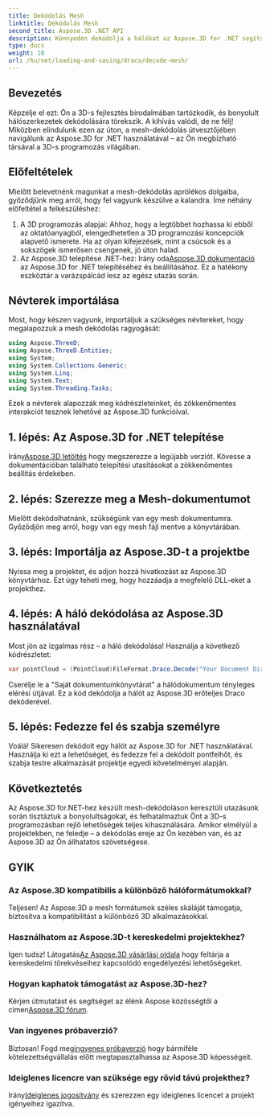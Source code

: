 ```yaml
---
title: Dekódolás Mesh
linktitle: Dekódolás Mesh
second_title: Aspose.3D .NET API
description: Könnyedén dekódolja a hálókat az Aspose.3D for .NET segítségével. Az Ön átjárója a zökkenőmentes 3D-s programozáshoz. Fedezze fel, szabja testre és emelje fel projektjeit.
type: docs
weight: 10
url: /hu/net/loading-and-saving/draco/decode-mesh/
---
```

## Bevezetés
Képzelje el ezt: Ön a 3D-s fejlesztés birodalmában tartózkodik, és bonyolult hálószerkezetek dekódolására törekszik. A kihívás valódi, de ne félj! Miközben elindulunk ezen az úton, a mesh-dekódolás útvesztőjében navigálunk az Aspose.3D for .NET használatával – az Ön megbízható társával a 3D-s programozás világában.
## Előfeltételek
Mielőtt belevetnénk magunkat a mesh-dekódolás aprólékos dolgaiba, győződjünk meg arról, hogy fel vagyunk készülve a kalandra. Íme néhány előfeltétel a felkészüléshez:
1. A 3D programozás alapjai:
   Ahhoz, hogy a legtöbbet hozhassa ki ebből az oktatóanyagból, elengedhetetlen a 3D programozási koncepciók alapvető ismerete. Ha az olyan kifejezések, mint a csúcsok és a sokszögek ismerősen csengenek, jó úton halad.
2. Az Aspose.3D telepítése .NET-hez:
    Irány oda[Aspose.3D dokumentáció](https://reference.aspose.com/3d/net/) az Aspose.3D for .NET telepítéséhez és beállításához. Ez a hatékony eszköztár a varázspálcád lesz az egész utazás során.
## Névterek importálása
Most, hogy készen vagyunk, importáljuk a szükséges névtereket, hogy megalapozzuk a mesh dekódolás ragyogását:
```csharp
using Aspose.ThreeD;
using Aspose.ThreeD.Entities;
using System;
using System.Collections.Generic;
using System.Linq;
using System.Text;
using System.Threading.Tasks;
```
Ezek a névterek alapozzák meg kódrészleteinket, és zökkenőmentes interakciót tesznek lehetővé az Aspose.3D funkcióival.
## 1. lépés: Az Aspose.3D for .NET telepítése
   
 Irány[Aspose.3D letöltés](https://releases.aspose.com/3d/net/) hogy megszerezze a legújabb verziót. Kövesse a dokumentációban található telepítési utasításokat a zökkenőmentes beállítás érdekében.
## 2. lépés: Szerezze meg a Mesh-dokumentumot
Mielőtt dekódolhatnánk, szükségünk van egy mesh dokumentumra. Győződjön meg arról, hogy van egy mesh fájl mentve a könyvtárában.
## 3. lépés: Importálja az Aspose.3D-t a projektbe
Nyissa meg a projektet, és adjon hozzá hivatkozást az Aspose.3D könyvtárhoz. Ezt úgy teheti meg, hogy hozzáadja a megfelelő DLL-eket a projekthez.
## 4. lépés: A háló dekódolása az Aspose.3D használatával
Most jön az izgalmas rész – a háló dekódolása! Használja a következő kódrészletet:
```csharp
var pointCloud = (PointCloud)FileFormat.Draco.Decode("Your Document Directory" + "point_cloud_no_qp.drc");
```
Cserélje le a "Saját dokumentumkönyvtárat" a hálódokumentum tényleges elérési útjával. Ez a kód dekódolja a hálót az Aspose.3D erőteljes Draco dekóderével.
## 5. lépés: Fedezze fel és szabja személyre
Voálá! Sikeresen dekódolt egy hálót az Aspose.3D for .NET használatával. Használja ki ezt a lehetőséget, és fedezze fel a dekódolt pontfelhőt, és szabja testre alkalmazását projektje egyedi követelményei alapján.
## Következtetés
Az Aspose.3D for.NET-hez készült mesh-dekódoláson keresztüli utazásunk során tisztáztuk a bonyolultságokat, és felhatalmaztuk Önt a 3D-s programozásban rejlő lehetőségek teljes kihasználására. Amikor elmélyül a projektekben, ne feledje – a dekódolás ereje az Ön kezében van, és az Aspose.3D az Ön állhatatos szövetségese.
## GYIK
### Az Aspose.3D kompatibilis a különböző hálóformátumokkal?
Teljesen! Az Aspose.3D a mesh formátumok széles skáláját támogatja, biztosítva a kompatibilitást a különböző 3D alkalmazásokkal.
### Használhatom az Aspose.3D-t kereskedelmi projektekhez?
 Igen tudsz! Látogatás[Az Aspose.3D vásárlási oldala](https://purchase.aspose.com/buy) hogy feltárja a kereskedelmi törekvéseihez kapcsolódó engedélyezési lehetőségeket.
### Hogyan kaphatok támogatást az Aspose.3D-hez?
 Kérjen útmutatást és segítséget az élénk Aspose közösségtől a címen[Aspose.3D fórum](https://forum.aspose.com/c/3d/18).
### Van ingyenes próbaverzió?
 Biztosan! Fogd meg[ingyenes próbaverzió](https://releases.aspose.com/) hogy bármiféle kötelezettségvállalás előtt megtapasztalhassa az Aspose.3D képességeit.
### Ideiglenes licencre van szüksége egy rövid távú projekthez?
 Irány[Ideiglenes jogosítvány](https://purchase.aspose.com/temporary-license/) és szerezzen egy ideiglenes licencet a projekt igényeihez igazítva.